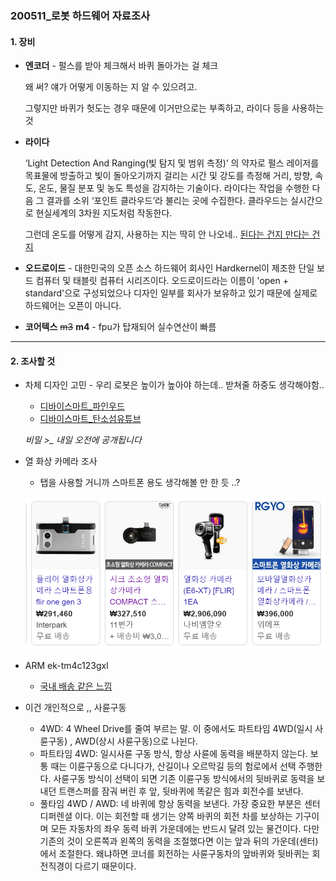 ### 200511_로봇 하드웨어 자료조사



#### 1. 장비

- **엔코더** - 펄스를 받아 체크해서 바퀴 돌아가는 걸 체크

  왜 써? 얘가 어떻게 이동하는 지 알 수 있으려고.

  그렇지만 바퀴가 헛도는 경우 때문에 이거만으로는 부족하고, 라이다 등을 사용하는 것

- **라이다**

  ‘Light Detection And Ranging(빛 탐지 및 범위 측정)’ 의 약자로 펄스 레이저를 목표물에 방출하고 빛이 돌아오기까지 걸리는 시간 및 강도를 측정해 거리, 방향, 속도, 온도, 물질 분포 및 농도 특성을 감지하는 기술이다. 라이다는 작업을 수행한 다음 그 결과를 소위 ‘포인트 클라우드’라 불리는 곳에 수집한다. 클라우드는 실시간으로 현실세계의 3차원 지도처럼 작동한다.

  그런데 온도를 어떻게 감지, 사용하는 지는 딱히 안 나오네.. [된다는 건지 만다는 건지](https://www.sick.com/kr/ko/detection-and-ranging-solutions/3d-lidar-/ld-mrs/c/g91913)

- **오드로이드** - 대한민국의 오픈 소스 하드웨어 회사인 Hardkernel이 제조한 단일 보드 컴퓨터 및 태블릿 컴퓨터 시리즈이다. 오드로이드라는 이름이 'open + standard'으로 구성되었으나 디자인 일부를 회사가 보유하고 있기 때문에 실제로 하드웨어는 오픈이 아니다. 
- **코어텍스** ~~m3~~  **m4** - fpu가 탑재되어 실수연산이 빠름

---

#### 2. 조사할 것

- 차체 디자인 고민 - 우리 로봇은 높이가 높아야 하는데.. 받쳐줄 하중도 생각해야함..

  - [디바이스마트_파인우드](https://www.devicemart.co.kr/goods/view?no=14649)
  - [디바이스마트_탄소섬유튜브](https://www.devicemart.co.kr/goods/view?no=30338)

  *비밀 >_ 내일 오전에 공개됩니다*

  

- 열 화상 카메라 조사

  - 탭을 사용할 거니까 스마트폰 용도 생각해볼 만 한 듯 ..?

  ![열화상](./열화상.png)



- ARM ek-tm4c123gxl
  - [국내 배송 같은 느낌](http://vctec.co.kr/product/arm-cortex-m4f-tm4c123g-런치패드-개발보드-arm-cortex-m4f-based-mcu-tm4c123g-la/10043/)



- 이건 개인적으로 ,, 사륜구동
  - 4WD: 4 Wheel Drive를 줄여 부르는 말. 이 중에서도 파트타임 4WD(일시 사륜구동) , AWD(상시 사륜구동)으로 나뉜다.
  - 파트타임 4WD: 일시사륜 구동 방식, 항상 사륜에 동력을 배분하지 않는다. 보통 때는 이륜구동으로 다니다가, 산길이나 오르막길 등의 험로에서 선택 주행한다. 사륜구동 방식이 선택이 되면 기존 이륜구동 방식에서의 뒷바퀴로 동력을 보내던 트랜스퍼를 잠궈 버린 후 앞, 뒷바퀴에 똑같은 힘과 회전수를 보낸다.
  - 풀타임 4WD / AWD: 네 바퀴에 항상 동력을 보낸다. 가장 중요한 부분은 센터 디퍼렌셜 이다. 이는 회전할 때 생기는 양쪽 바퀴의 회전 차를 보상하는 기구이며 모든 자동차의 좌우 동력 바퀴 가운데에는 반드시 달려 있는 물건이다. 다만 기존의 것이 오른쪽과 왼쪽의 동력을 조절했다면 이는 앞과 뒤의 가운데(센터)에서 조절한다. 왜냐하면 코너를 회전하는 사륜구동차의 앞바퀴와 뒷바퀴는 회전직경이 다르기 때문이다.

